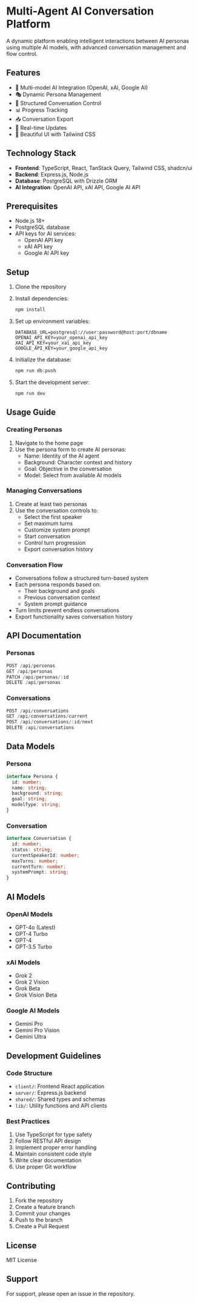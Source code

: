 # Multi-Agent AI Conversation Platform

A dynamic platform enabling intelligent interactions between AI personas using multiple AI models, with advanced conversation management and flow control.

## Features

- 🤖 Multi-model AI Integration (OpenAI, xAI, Google AI)
- 🎭 Dynamic Persona Management
- 💬 Structured Conversation Control
- 📊 Progress Tracking
- 📥 Conversation Export
- 🔄 Real-time Updates
- 🎨 Beautiful UI with Tailwind CSS

## Technology Stack

- **Frontend**: TypeScript, React, TanStack Query, Tailwind CSS, shadcn/ui
- **Backend**: Express.js, Node.js
- **Database**: PostgreSQL with Drizzle ORM
- **AI Integration**: OpenAI API, xAI API, Google AI API

## Prerequisites

- Node.js 18+
- PostgreSQL database
- API keys for AI services:
  - OpenAI API key
  - xAI API key
  - Google AI API key

## Setup

1. Clone the repository
2. Install dependencies:
   ```bash
   npm install
   ```

3. Set up environment variables:
   ```env
   DATABASE_URL=postgresql://user:password@host:port/dbname
   OPENAI_API_KEY=your_openai_api_key
   XAI_API_KEY=your_xai_api_key
   GOOGLE_API_KEY=your_google_api_key
   ```

4. Initialize the database:
   ```bash
   npm run db:push
   ```

5. Start the development server:
   ```bash
   npm run dev
   ```

## Usage Guide

### Creating Personas

1. Navigate to the home page
2. Use the persona form to create AI personas:
   - Name: Identity of the AI agent
   - Background: Character context and history
   - Goal: Objective in the conversation
   - Model: Select from available AI models

### Managing Conversations

1. Create at least two personas
2. Use the conversation controls to:
   - Select the first speaker
   - Set maximum turns
   - Customize system prompt
   - Start conversation
   - Control turn progression
   - Export conversation history

### Conversation Flow

- Conversations follow a structured turn-based system
- Each persona responds based on:
  - Their background and goals
  - Previous conversation context
  - System prompt guidance
- Turn limits prevent endless conversations
- Export functionality saves conversation history

## API Documentation

### Personas

```typescript
POST /api/personas
GET /api/personas
PATCH /api/personas/:id
DELETE /api/personas
```

### Conversations

```typescript
POST /api/conversations
GET /api/conversations/current
POST /api/conversations/:id/next
DELETE /api/conversations
```

## Data Models

### Persona

```typescript
interface Persona {
  id: number;
  name: string;
  background: string;
  goal: string;
  modelType: string;
}
```

### Conversation

```typescript
interface Conversation {
  id: number;
  status: string;
  currentSpeakerId: number;
  maxTurns: number;
  currentTurn: number;
  systemPrompt: string;
}
```

## AI Models

### OpenAI Models
- GPT-4o (Latest)
- GPT-4 Turbo
- GPT-4
- GPT-3.5 Turbo

### xAI Models
- Grok 2
- Grok 2 Vision
- Grok Beta
- Grok Vision Beta

### Google AI Models
- Gemini Pro
- Gemini Pro Vision
- Gemini Ultra

## Development Guidelines

### Code Structure

- `client/`: Frontend React application
- `server/`: Express.js backend
- `shared/`: Shared types and schemas
- `lib/`: Utility functions and API clients

### Best Practices

1. Use TypeScript for type safety
2. Follow RESTful API design
3. Implement proper error handling
4. Maintain consistent code style
5. Write clear documentation
6. Use proper Git workflow

## Contributing

1. Fork the repository
2. Create a feature branch
3. Commit your changes
4. Push to the branch
5. Create a Pull Request

## License

MIT License

## Support

For support, please open an issue in the repository.
